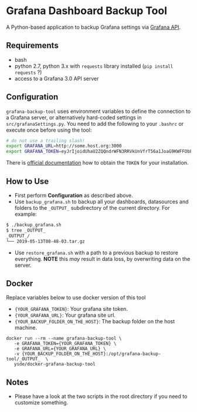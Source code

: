# Grafana Dashboard Backup Tool

A Python-based application to backup Grafana settings via [Grafana API](http://docs.grafana.org/http_api/overview/).


## Requirements
* bash
* python 2.7, python 3.x with `requests` library installed (`pip install requests` ?)
* access to a Grafana 3.0 API server

## Configuration

`grafana-backup-tool` uses environment variables to define the connection to a Grafana server, or alternatively hard-coded settings in `src/grafanaSettings.py`.
You need to add the following to your `.bashrc` or execute once before using the tool:
```bash
# do not use a trailing slash!
export GRAFANA_URL=http://some.host.org:3000
export GRAFANA_TOKEN=eyJrIjoidUhaU2ZQQndrWFN3RRVkUnVfrT56a1JoaG9KWFFObEgiLCJuIjoiYWRtaW4iLCJpZCI6MX0=
```

There is [official documentation](http://docs.grafana.org/http_api/auth/) how to obtain the `TOKEN` for your installation.

## How to Use
* First perform **Configuration** as described above.
* Use `backup_grafana.sh` to backup all your dashboards, datasources and folders to the `_OUTPUT_` subdirectory of the current directory.
 For example:
```bash
$ ./backup_grafana.sh
$ tree _OUTPUT_
_OUTPUT_/
└── 2019-05-13T08-48-03.tar.gz
```
* Use `restore_grafana.sh` with a path to a previous backup to restore everything. **NOTE** this *may* result in data loss, by overwriting data on the server.

## Docker
Replace variables below to use docker version of this tool
* `{YOUR_GRAFANA_TOKEN}`: Your grafana site token. 
* `{YOUR_GRAFANA_URL}`: Your grafana site url.
* `{YOUR_BACKUP_FOLDER_ON_THE_HOST}`: The backup folder on the host machine.

```
docker run --rm --name grafana-backup-tool \
   -e GRAFANA_TOKEN={YOUR_GRAFANA_TOKEN} \
   -e GRAFANA_URL={YOUR_GRAFANA_URL} \
   -v {YOUR_BACKUP_FOLDER_ON_THE_HOST}:/opt/grafana-backup-tool/_OUTPUT_  \
   ysde/docker-grafana-backup-tool
```

## Notes
* Please have a look at the two scripts in the root directory if you need to customize something.
